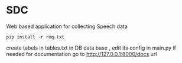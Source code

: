 # SDC
Web based application for collecting Speech data
```
pip install -r req.txt
```
create tabels in tables.txt in DB data base , edit its config in main.py if needed
for documentation go to http://127.0.0.1:8000/docs url
